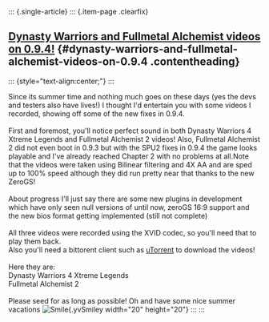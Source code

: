 ::: {.single-article}
::: {.item-page .clearfix}
## [Dynasty Warriors and Fullmetal Alchemist videos on 0.9.4!](/142-dynasty-warriors-and-fullmetal-alchemist-videos-on-0-9-4.html) {#dynasty-warriors-and-fullmetal-alchemist-videos-on-0.9.4 .contentheading}

::: {style="text-align:center;"}
:::

Since its summer time and nothing much goes on these days (yes the devs
and testers also have lives!) I thought I\'d entertain you with some
videos I recorded, showing off some of the new fixes in 0.9.4.\
\
First and foremost, you\'ll notice perfect sound in both Dynasty
Warriors 4 Xtreme Legends and Fullmetal Alchemist 2 videos! Also,
Fullmetal Alchemist 2 did not even boot in 0.9.3 but with the SPU2 fixes
in 0.9.4 the game looks playable and I\'ve already reached Chapter 2
with no problems at all.Note that the videos were taken using Bilinear
filtering and 4X AA and are sped up to 100% speed although they did run
pretty near that thanks to the new ZeroGS!\
\
About progress I\'ll just say there are some new plugins in development
which have only seen null versions of until now, zeroGS 16:9 support and
the new bios format getting implemented (still not complete)\
\
All three videos were recorded using the XVID codec, so you\'ll need
that to play them back.\
Also you\'ll need a bittorent client such as
[uTorrent](http://www.utorrent.com) to download the videos!\
\
Here they are:\
Dynasty Warriors 4 Xtreme Legends\
Fullmetal Alchemist 2\
\
Please seed for as long as possible! Oh and have some nice summer
vacations
![Smile](https://pcsx2.net/images/stories/frontend/smilies/smile.gif){.yvSmiley
width="20" height="20"}
:::
:::
